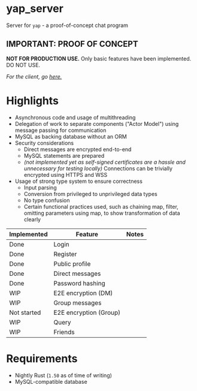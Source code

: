 # yap_server

Server for `yap` - a proof-of-concept chat program

## IMPORTANT: PROOF OF CONCEPT

**NOT FOR PRODUCTION USE.** Only basic features have been implemented. DO NOT USE.

*For the client, go [here.](https://github.com/rmanosuthi/yap_client)*

# Highlights

- Asynchronous code and usage of multithreading
- Delegation of work to separate components ("Actor Model") using message passing for communication
- MySQL as backing database without an ORM
- Security considerations
    - Direct messages are encrypted end-to-end
    - MySQL statements are prepared
    - *(not implemented yet as self-signed certificates are a hassle and unnecessary for testing locally)*
       Connections can be trivially encrypted using HTTPS and WSS
- Usage of strong type system to ensure correctness
    - Input parsing
    - Conversion from privileged to unprivileged data types
    - No type confusion
    - Certain functional practices used, such as chaining map, filter, omitting parameters using map, to show transformation of data clearly

| Implemented | Feature | Notes |
|-------------|---------|-------|
|Done|Login
|Done|Register
|Done|Public profile
|Done|Direct messages
|Done|Password hashing
|WIP|E2E encryption (DM)
|WIP|Group messages
|Not started|E2E encryption (Group)
|WIP|Query
|WIP|Friends

# Requirements

- Nightly Rust (`1.50` as of time of writing)
- MySQL-compatible database